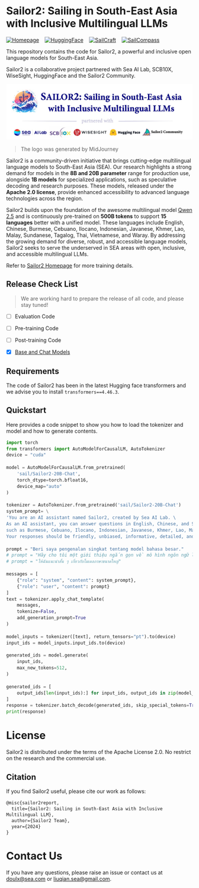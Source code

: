 # Sailor2: Sailing in South-East Asia with Inclusive Multilingual LLMs 

[![Homepage](https://img.shields.io/badge/🏠-Homepage-3C47EB.svg)](https://sea-sailor.github.io/blog/sailor2/) &nbsp;&nbsp; [![HuggingFace](https://img.shields.io/badge/🤗-Model&Demo-E87948.svg)](https://huggingface.co/collections/sail/sailor2-language-models-674d7c9e6b4dbbd9a869906b) &nbsp;&nbsp; [![SailCraft](https://img.shields.io/badge/🚢-SailCraft(DataCleaning)-4F94CD.svg)](https://github.com/sail-sg/sailcraft) &nbsp;&nbsp; [![SailCompass](https://img.shields.io/badge/🧭-SailCompass(Evaluation)-ffbf00.svg)](https://github.com/sail-sg/sailcompass)



This repository contains the code for Sailor2, a powerful and inclusive open language models for South-East Asia.

Sailor2 is a collaborative project partnered with Sea AI Lab, SCB10X, WiseSight, HuggingFace and the Sailor2 Community.

<div align="center">
  <img src="misc/sailor2_banner.jpg" width="700"/>
</div>

> The logo was generated by MidJourney

Sailor2 is a community-driven initiative that brings cutting-edge multilingual language models to South-East Asia (SEA). 
Our research highlights a strong demand for models in the **8B and 20B parameter** range for production use, alongside **1B models** for specialized applications, 
such as speculative decoding and research purposes. 
These models, released under the **Apache 2.0 license**, provide enhanced accessibility to advanced language technologies across the region.


Sailor2 builds upon the foundation of the awesome multilingual model [Qwen 2.5](https://huggingface.co/collections/Qwen/qwen25-66e81a666513e518adb90d9e) and 
is continuously pre-trained on **500B tokens** to support **15 languages** better with a unified model. 
These languages include English, Chinese, Burmese, Cebuano, Ilocano, Indonesian, Javanese, Khmer, Lao, Malay, Sundanese, Tagalog, Thai, Vietnamese, and Waray. 
By addressing the growing demand for diverse, robust, and accessible language models, 
Sailor2 seeks to serve the underserved in SEA areas with open, inclusive, and accessible multilingual LLMs.

Refer to [Sailor2 Homepage](https://sea-sailor.github.io/blog/sailor2/) for more training details.

## Release Check List

> We are working hard to prepare the release of all code, and please stay tuned!

- [ ] Evaluation Code
- [ ] Pre-training Code
- [ ] Post-training Code
- [x] [Base and Chat Models](https://huggingface.co/collections/sail/sailor2-language-models-674d7c9e6b4dbbd9a869906b)


## Requirements
The code of Sailor2 has been in the latest Hugging face transformers and we advise you to install `transformers==4.46.3`.

## Quickstart

Here provides a code snippet to show you how to load the tokenizer and model and how to generate contents.

```python
import torch
from transformers import AutoModelForCausalLM, AutoTokenizer
device = "cuda"

model = AutoModelForCausalLM.from_pretrained(
    'sail/Sailor2-20B-Chat',
    torch_dtype=torch.bfloat16,
    device_map="auto"
)

tokenizer = AutoTokenizer.from_pretrained('sail/Sailor2-20B-Chat')
system_prompt= \
'You are an AI assistant named Sailor2, created by Sea AI Lab. \
As an AI assistant, you can answer questions in English, Chinese, and Southeast Asian languages \
such as Burmese, Cebuano, Ilocano, Indonesian, Javanese, Khmer, Lao, Malay, Sundanese, Tagalog, Thai, Vietnamese, and Waray. \
Your responses should be friendly, unbiased, informative, detailed, and faithful.'

prompt = "Beri saya pengenalan singkat tentang model bahasa besar."
# prompt = "Hãy cho tôi một giới thiệu ngắn gọn về mô hình ngôn ngữ lớn."
# prompt = "ให้ฉันแนะนำสั้น ๆ เกี่ยวกับโมเดลภาษาขนาดใหญ่"

messages = [
    {"role": "system", "content": system_prompt},
    {"role": "user", "content": prompt}
]
text = tokenizer.apply_chat_template(
    messages,
    tokenize=False,
    add_generation_prompt=True
)

model_inputs = tokenizer([text], return_tensors="pt").to(device)
input_ids = model_inputs.input_ids.to(device)

generated_ids = model.generate(
    input_ids,
    max_new_tokens=512,
)

generated_ids = [
    output_ids[len(input_ids):] for input_ids, output_ids in zip(model_inputs.input_ids, generated_ids)
]
response = tokenizer.batch_decode(generated_ids, skip_special_tokens=True)[0]
print(response)
```

# License

Sailor2 is distributed under the terms of the Apache License 2.0. 
No restrict on the research and the commercial use.

## Citation

If you find Sailor2 useful, please cite our work as follows:

```
@misc{sailor2report,
  title={Sailor2: Sailing in South-East Asia with Inclusive Multilingual LLM},
  author={Sailor2 Team},
  year={2024}
}
```

# Contact Us

If you have any questions, please raise an issue or contact us at [doulx@sea.com](mailto:doulx@sea.com) or [liuqian.sea@gmail.com](mailto:liuqian.sea@gmail.com).
